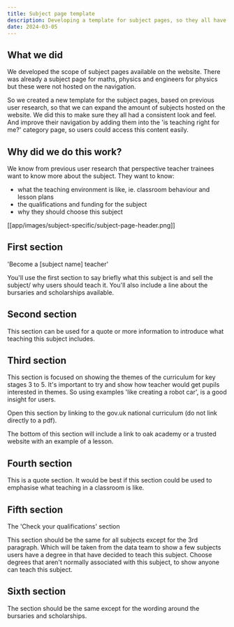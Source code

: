 ```yaml
---
title: Subject page template
description: Developing a template for subject pages, so they all have a consistent look and feel.
date: 2024-03-05
---
```

## What we did
We developed the scope of subject pages available on the website. There was already a subject page for maths, physics and engineers for physics but these were not hosted on the navigation. 

So we created a new template for the subject pages, based on previous user research, so that we can expand the amount of subjects hosted on the website. We did this to make sure they all had a consistent look and feel. And improve their navigation by adding them into the 'is teaching right for me?' category page, so users could access this content easily.

## Why did we do this work? 

We know from previous user research that perspective teacher trainees want to know more about the subject. They want to know:
- what the teaching environment is like, ie. classroom behaviour and lesson plans
- the qualifications and funding for the subject
- why they should choose this subject

[[app/images/subject-specific/subject-page-header.png]]


## First section 

'Become a [subject name] teacher'

You'll use the first section to say briefly what this subject is and sell the subject/ why users should teach it.
You'll also include a line about the bursaries and scholarships available. 

## Second section

This section can be used for a quote or more information to introduce what teaching this subject includes.

## Third section

This section is focused on showing the themes of the curriculum for key stages 3 to 5. It's important to try and show how teacher would get pupils interested in themes. So using examples 'like creating a robot car', is a good insight for users.

Open this section by linking to the gov.uk national curriculum (do not link directly to a pdf).

The bottom of this section will include a link to oak academy or a trusted website with an example of a lesson.

## Fourth section

This is a quote section. It would be best if this section could be used to emphasise what teaching in a classroom is like.

## Fifth section

The 'Check your qualifications' section

This section should be the same for all subjects except for the 3rd paragraph. Which will be taken from the data team to show a few subjects users have a degree in that have decided to teach this subject. Choose degrees that aren't normally associated with this subject, to show anyone can teach this subject.

## Sixth section

The section should be the same except for the wording around the bursaries and scholarships.





